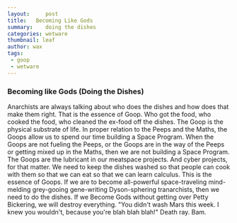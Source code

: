 ```yaml
---
layout:     post
title:   Becoming Like Gods   
summary:    doing the dishes
categories: wetware
thumbnail: leaf
author: wax
tags:
 - goop
 - wetware
---
```


### Becoming like Gods (Doing the Dishes)

Anarchists are always talking about who does the dishes and how does that make them right. That is the essence of Goop. Who got the food, who cooked the food, who cleaned the ex-food off the dishes. The Goop is the physical substrate of life. In proper relation to the Peeps and the Maths, the Goops allow us to spend our time building a Space Program. When the Goops are not fueling the Peeps, or the Goops are in the way of the Peeps or getting mixed up in the Maths, then we are not building a Space Program. The Goops are the lubricant in our meatspace projects. And cyber projects, for that matter. We need to keep the dishes washed so that people can cook with them so that we can eat so that we can learn calculus. This is the essence of Goops. If we are to become all-powerful space-traveling mind-melding grey-gooing gene-writing Dyson-sphering tranarchists, then we need to do the dishes. If we Become Gods without getting over Petty Bickering, we will destroy everything. "You didn't wash Mars this week. I knew you wouldn't, because you're blah blah blah!" Death ray. Bam. 
